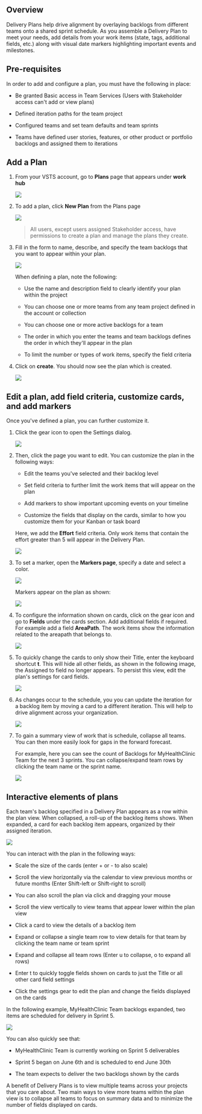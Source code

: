 

## Overview

Delivery Plans help drive alignment by overlaying backlogs from different teams onto a shared sprint schedule. As you assemble a Delivery Plan to meet your needs, add details from your work items (state, tags, additional fields, etc.) along with visual date markers highlighting important events and milestones.

## Pre-requisites

In order to add and configure a plan, you must have the following in place: 

- Be granted Basic access in Team Services (Users with Stakeholder access can't add or view plans)

- Defined iteration paths for the team project

- Configured teams and set team defaults and team sprints

- Teams have defined user stories, features, or other product or portfolio backlogs and assigned them to iterations

## Add a Plan

1. From your VSTS account, go to **Plans** page that appears under **work hub**

   <img src="images/1.png" />

2. To add a plan, click **New Plan** from the Plans page

   <img src="images/2.png" />

   >All users, except users assigned Stakeholder access, have permissions to create a plan and manage the plans they create. 

3. Fill in the form to name, describe, and specify the team backlogs that you want to appear within your plan.

   <img src="images/3.png" />

   When defining a plan, note the following: 

   - Use the name and description field to clearly identify your plan within the project

   - You can choose one or more teams from any team project defined in the account or collection 

   - You can choose one or more active backlogs for a team

   - The order in which you enter the teams and team backlogs defines the order in which they'll appear in the plan

   - To limit the number or types of work items, specify the field criteria

4. Click on **create**. You should now see the plan which is created.

   <img src="images/4.png" />

## Edit a plan, add field criteria, customize cards, and add markers

Once you've defined a plan, you can further customize it. 

1. Click the  gear icon to open the Settings dialog.

   <img src="images/5.png" />

2. Then, click the page you want to edit. You can customize the plan in the following ways:

   - Edit the teams you've selected and their backlog level

   - Set field criteria to further limit the work items that will appear on the plan

   - Add markers to show important upcoming events on your timeline

   - Customize the fields that display on the cards, similar to how you customize them for your Kanban or task board

   Here, we add the **Effort** field criteria. Only work items that contain the effort greater than 5 will appear in the Delivery Plan.

   <img src="images/6.png" />

3. To set a marker, open the **Markers page**, specify a date and select a color.

   <img src="images/7.png" />

   Markers appear on the plan as shown: 

   <img src="images/8.png" />

4. To configure the information shown on cards, click on the gear icon and go to **Fields** under the cards section. Add additional fields if required. For example add a field **AreaPath**. The work items show the information related to the areapath that belongs to.

   <img src="images/9.png" />

5. To quickly change the cards to only show their Title, enter the keyboard shortcut **t**. This will hide all other fields, as shown in the following image, the Assigned to field no longer appears. To persist this view, edit the plan's settings for card fields.

   <img src="images/10.png" />

6. As changes occur to the schedule, you you can update the iteration for a backlog item by moving a card to a different iteration. This will help to drive alignment across your organization.

   <img src="images/11.png" />

7. To gain a summary view of work that is schedule, collapse all teams. You can then more easily look for gaps in the forward forecast.

   For example, here you can see the count of Backlogs for MyHealthClinic Team for the next 3 sprints. You can collapse/expand team rows by clicking the team name or the sprint name.

   <img src="images/12.png" />


## Interactive elements of plans

Each team's backlog specified in a Delivery Plan appears as a row within the plan view. When collapsed, a roll-up of the backlog items shows. When expanded, a card for each backlog item appears, organized by their assigned iteration.

<img src="images/13.png" />

You can interact with the plan in the following ways: 

- Scale the size of the cards (enter + or - to also scale)

- Scroll the view horizontally via the calendar to view previous months or future months (Enter Shift-left or Shift-right to scroll)

- You can also scroll the plan via click and dragging your mouse

- Scroll the view vertically to view teams that appear lower within the plan view

- Click a card to view the details of a backlog item

- Expand or collapse a single team row to view details for that team by clicking the team name or team sprint

- Expand and collapse all team rows (Enter u to collapse, o to expand all rows)

- Enter t to quickly toggle fields shown on cards to just the Title or all other card field settings

- Click the settings gear to edit the plan and change the fields displayed on the cards

In the following example, MyHealthClinic Team backlogs expanded, two items are scheduled for delivery in Sprint 5.

<img src="images/14.png" />

You can also quickly see that: 

- MyHealthClinic Team is currently working on Sprint 5 deliverables

- Sprint 5 began on June 6th and is scheduled to end June 30th

- The team expects to deliver the two backlogs shown by the cards

A benefit of Delivery Plans is to view multiple teams across your projects that you care about. Two main ways to view more teams within the plan view is to collapse all teams to focus on summary data and to minimize the number of fields displayed on cards.






